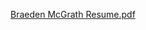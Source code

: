 [Braeden McGrath Resume.pdf](https://github.com/user-attachments/files/17594128/Braeden.McGrath.Resume.pdf)
